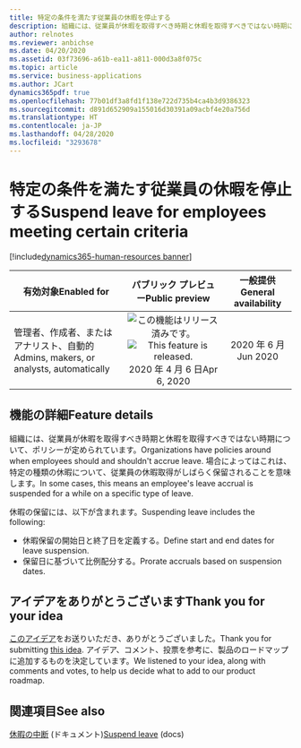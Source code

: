 ```yaml
---
title: 特定の条件を満たす従業員の休暇を停止する
description: 組織には、従業員が休暇を取得すべき時期と休暇を取得すべきではない時期について、ポリシーが定められています。 場合によってはこれは、特定の種類の休暇について、従業員の休暇取得がしばらく保留されることを意味します。
author: relnotes
ms.reviewer: anbichse
ms.date: 04/20/2020
ms.assetid: 03f73696-a61b-ea11-a811-000d3a8f075c
ms.topic: article
ms.service: business-applications
ms.author: JCart
dynamics365pdf: true
ms.openlocfilehash: 77b01df3a8fd1f138e722d735b4ca4b3d9386323
ms.sourcegitcommit: d891d652909a155016d30391a09acbf4e20a756d
ms.translationtype: HT
ms.contentlocale: ja-JP
ms.lasthandoff: 04/28/2020
ms.locfileid: "3293678"
---
```

# <a name="suspend-leave-for-employees-meeting-certain-criteria"></a><span data-ttu-id="6dfb9-104">特定の条件を満たす従業員の休暇を停止する</span><span class="sxs-lookup"><span data-stu-id="6dfb9-104">Suspend leave for employees meeting certain criteria</span></span>
[!include[dynamics365-human-resources banner](../includes/dynamics365-human-resources.md)]

| <span data-ttu-id="6dfb9-105">有効対象</span><span class="sxs-lookup"><span data-stu-id="6dfb9-105">Enabled for</span></span>    |  <span data-ttu-id="6dfb9-106">パブリック プレビュー</span><span class="sxs-lookup"><span data-stu-id="6dfb9-106">Public preview</span></span> | <span data-ttu-id="6dfb9-107">一般提供</span><span class="sxs-lookup"><span data-stu-id="6dfb9-107">General availability</span></span> | 
| ---------- | :----------: |:----------: |
|<span data-ttu-id="6dfb9-108">管理者、作成者、またはアナリスト、自動的</span><span class="sxs-lookup"><span data-stu-id="6dfb9-108">Admins, makers, or analysts, automatically</span></span>|<span data-ttu-id="6dfb9-109">![この機能はリリース済みです。](/dynamics365-release-plan/media/green-checkmark.png "この機能はリリース済みです。")</span><span class="sxs-lookup"><span data-stu-id="6dfb9-109">![This feature is released.](/dynamics365-release-plan/media/green-checkmark.png "This feature is released.")</span></span> <span data-ttu-id="6dfb9-110">2020 年 4 月 6 日</span><span class="sxs-lookup"><span data-stu-id="6dfb9-110">Apr 6, 2020</span></span>| <span data-ttu-id="6dfb9-111">2020 年 6 月</span><span class="sxs-lookup"><span data-stu-id="6dfb9-111">Jun 2020</span></span>|






## <a name="feature-details"></a><span data-ttu-id="6dfb9-112">機能の詳細</span><span class="sxs-lookup"><span data-stu-id="6dfb9-112">Feature details</span></span>
<!--feature detail start -->
<span data-ttu-id="6dfb9-113">組織には、従業員が休暇を取得すべき時期と休暇を取得すべきではない時期について、ポリシーが定められています。</span><span class="sxs-lookup"><span data-stu-id="6dfb9-113">Organizations have policies around when employees should and shouldn't accrue leave.</span></span> <span data-ttu-id="6dfb9-114">場合によってはこれは、特定の種類の休暇について、従業員の休暇取得がしばらく保留されることを意味します。</span><span class="sxs-lookup"><span data-stu-id="6dfb9-114">In some cases, this means an employee's leave accrual is suspended for a while on a specific type of leave.</span></span>

<span data-ttu-id="6dfb9-115">休暇の保留には、以下が含まれます。</span><span class="sxs-lookup"><span data-stu-id="6dfb9-115">Suspending leave includes the following:</span></span>  

- <span data-ttu-id="6dfb9-116">休暇保留の開始日と終了日を定義する。</span><span class="sxs-lookup"><span data-stu-id="6dfb9-116">Define start and end dates for leave suspension.</span></span>
- <span data-ttu-id="6dfb9-117">保留日に基づいて比例配分する。</span><span class="sxs-lookup"><span data-stu-id="6dfb9-117">Prorate accruals based on suspension dates.</span></span>
<!--feature detail end -->









## <a name="thank-you-for-your-idea"></a><span data-ttu-id="6dfb9-118">アイデアをありがとうございます</span><span class="sxs-lookup"><span data-stu-id="6dfb9-118">Thank you for your idea</span></span>
<span data-ttu-id="6dfb9-119">[このアイデア](https://experience.dynamics.com/ideas/idea/?ideaid=dddea376-8b82-e911-80e7-0003ff689ebe)をお送りいただき、ありがとうございました。</span><span class="sxs-lookup"><span data-stu-id="6dfb9-119">Thank you for submitting [this idea](https://experience.dynamics.com/ideas/idea/?ideaid=dddea376-8b82-e911-80e7-0003ff689ebe).</span></span> <span data-ttu-id="6dfb9-120">アイデア、コメント、投票を参考に、製品のロードマップに追加するものを決定しています。</span><span class="sxs-lookup"><span data-stu-id="6dfb9-120">We listened to your idea, along with comments and votes, to help us decide what to add to our product roadmap.</span></span>

## <a name="see-also"></a><span data-ttu-id="6dfb9-121">関連項目</span><span class="sxs-lookup"><span data-stu-id="6dfb9-121">See also</span></span>

<!--docs start-->
<span data-ttu-id="6dfb9-122">[休暇の中断](https://docs.microsoft.com/dynamics365/human-resources/hr-leave-and-absence-suspend-leave) (ドキュメント)</span><span class="sxs-lookup"><span data-stu-id="6dfb9-122">[Suspend leave](https://docs.microsoft.com/dynamics365/human-resources/hr-leave-and-absence-suspend-leave) (docs)</span></span>
<!--docs end-->
